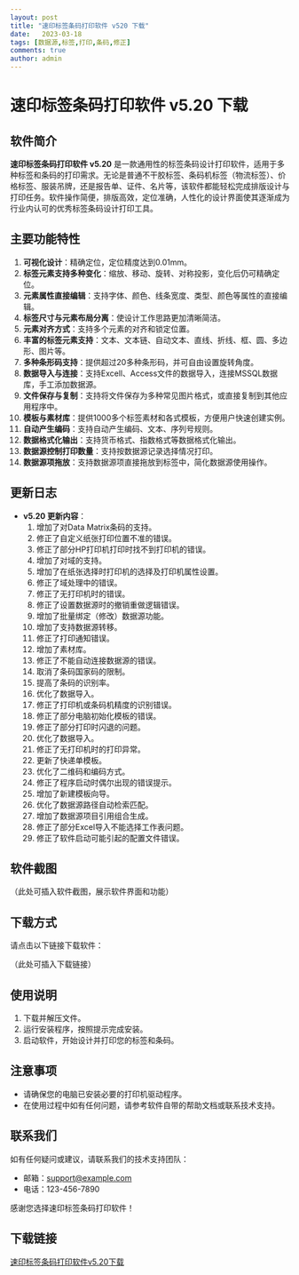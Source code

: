 ```yaml
---
layout: post
title: "速印标签条码打印软件 v520 下载"
date:   2023-03-18
tags: [数据源,标签,打印,条码,修正]
comments: true
author: admin
---
```

# 速印标签条码打印软件 v5.20 下载

## 软件简介

**速印标签条码打印软件 v5.20** 是一款通用性的标签条码设计打印软件，适用于多种标签和条码的打印需求。无论是普通不干胶标签、条码机标签（物流标签）、价格标签、服装吊牌，还是报告单、证件、名片等，该软件都能轻松完成排版设计与打印任务。软件操作简便，排版高效，定位准确，人性化的设计界面使其逐渐成为行业内认可的优秀标签条码设计打印工具。

## 主要功能特性

1. **可视化设计**：精确定位，定位精度达到0.01mm。
2. **标签元素支持多种变化**：缩放、移动、旋转、对称投影，变化后仍可精确定位。
3. **元素属性直接编辑**：支持字体、颜色、线条宽度、类型、颜色等属性的直接编辑。
4. **标签尺寸与元素布局分离**：使设计工作思路更加清晰简洁。
5. **元素对齐方式**：支持多个元素的对齐和锁定位置。
6. **丰富的标签元素支持**：文本、文本链、自动文本、直线、折线、框、圆、多边形、图片等。
7. **多种条形码支持**：提供超过20多种条形码，并可自由设置旋转角度。
8. **数据导入与连接**：支持Excell、Access文件的数据导入，连接MSSQL数据库，手工添加数据源。
9. **文件保存与复制**：支持将文件保存为多种常见图片格式，或直接复制到其他应用程序中。
10. **模板与素材库**：提供1000多个标签素材和各式模板，方便用户快速创建实例。
11. **自动产生编码**：支持自动产生编码、文本、序列号规则。
12. **数据格式化输出**：支持货币格式、指数格式等数据格式化输出。
13. **数据源控制打印数量**：支持按数据源记录选择情况打印。
14. **数据源项拖放**：支持数据源项直接拖放到标签中，简化数据源使用操作。

## 更新日志

- **v5.20 更新内容**：
  1. 增加了对Data Matrix条码的支持。
  2. 修正了自定义纸张打印位置不准的错误。
  3. 修正了部分HP打印机打印时找不到打印机的错误。
  4. 增加了对域的支持。
  5. 增加了在纸张选择时打印机的选择及打印机属性设置。
  6. 修正了域处理中的错误。
  7. 修正了无打印机时的错误。
  8. 修正了设置数据源时的撤销重做逻辑错误。
  9. 增加了批量绑定（修改）数据源功能。
  10. 增加了支持数据源转移。
  11. 修正了打印通知错误。
  12. 增加了素材库。
  13. 修正了不能自动连接数据源的错误。
  14. 取消了条码国家码的限制。
  15. 提高了条码的识别率。
  16. 优化了数据导入。
  17. 修正了打印机或条码机精度的识别错误。
  18. 修正了部分电脑初始化模板的错误。
  19. 修正了部分打印时闪退的问题。
  20. 优化了数据导入。
  21. 修正了无打印机时的打印异常。
  22. 更新了快递单模板。
  23. 优化了二维码和编码方式。
  24. 修正了程序启动时偶尔出现的错误提示。
  25. 增加了新建模板向导。
  26. 优化了数据源路径自动检索匹配。
  27. 增加了数据源项目引用组合生成。
  28. 修正了部分Excel导入不能选择工作表问题。
  29. 修正了软件启动可能引起的配置文件错误。

## 软件截图

（此处可插入软件截图，展示软件界面和功能）

## 下载方式

请点击以下链接下载软件：

（此处可插入下载链接）

## 使用说明

1. 下载并解压文件。
2. 运行安装程序，按照提示完成安装。
3. 启动软件，开始设计并打印您的标签和条码。

## 注意事项

- 请确保您的电脑已安装必要的打印机驱动程序。
- 在使用过程中如有任何问题，请参考软件自带的帮助文档或联系技术支持。

## 联系我们

如有任何疑问或建议，请联系我们的技术支持团队：

- 邮箱：support@example.com
- 电话：123-456-7890

感谢您选择速印标签条码打印软件！

## 下载链接

[速印标签条码打印软件v5.20下载](https://pan.quark.cn/s/3f84b7e66f09)